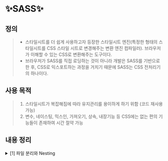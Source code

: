 # ✨SASS✨

## 정의
> - 스타일시트를 더 쉽게 사용하고자 등장한 스타일시트 엔진(특정한 형태의 스타일시트를 CSS 스타일 시트로 변경해주는 변환 엔진 컴파일러). 브라우저가 이해할 수 있는 CSS로 변환해주는 도구이다.
> - 브라우저가 SASS를 직접 로딩하는 것이 아니라 개발은 SASS를 기반으로 한 후, CSS로 익스포트하는 과정을 거치기 때문에 SASS는 CSS 전처리기의 하나이다.

## 사용 목적
> 1. 스타일시트가 복잡해짐에 따라 유지관리를 용이하게 하기 위함 (코드 재사용 가능)
> 2. 변수, 네이스팅, 믹스인, 가져오기, 상속, 내장기능 등 CSS에는 없는 편의 기능들이 존재하여 시간 절약 가능

## 내용 정리

<details>
<summary>[1] 파일 분리와 Nesting</summary>
<div markdown="1">

1. 파일 분리

> ![image](https://user-images.githubusercontent.com/58348662/147811980-1b4b0f6c-915b-4d84-96e7-02b7e9100f59.png)

2. Nesting

</div>
</details>

